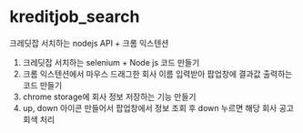 # kreditjob_search

크레딧잡 서치하는 nodejs API + 크롬 익스텐션

1. 크레딧잡 서치하는 selenium + Node js 코드 만들기
2. 크롬 익스텐션에서 마우스 드래그한 회사 이름 입력받아 팝업창에 결과값 출력하는 코드 만들기
3. chrome storage에 회사 정보 저장하는 기능 만들기
4. up, down 아이콘 만들어서 팝업창에서 정보 조회 후 down 누르면 해당 회사 공고 회색 처리
